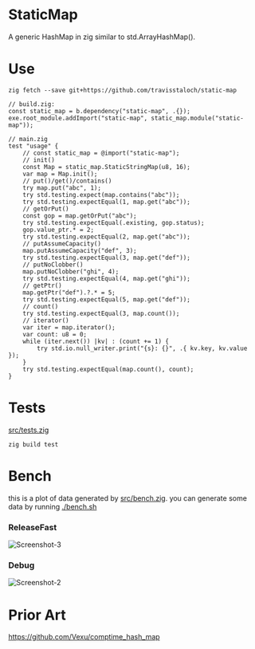# StaticMap

A generic HashMap in zig similar to std.ArrayHashMap().

# Use
```console
zig fetch --save git+https://github.com/travisstaloch/static-map
```
```zig
// build.zig:
const static_map = b.dependency("static-map", .{});
exe.root_module.addImport("static-map", static_map.module("static-map"));
```
```zig
// main.zig
test "usage" {
    // const static_map = @import("static-map");
    // init()
    const Map = static_map.StaticStringMap(u8, 16);
    var map = Map.init();
    // put()/get()/contains()
    try map.put("abc", 1);
    try std.testing.expect(map.contains("abc"));
    try std.testing.expectEqual(1, map.get("abc"));
    // getOrPut()
    const gop = map.getOrPut("abc");
    try std.testing.expectEqual(.existing, gop.status);
    gop.value_ptr.* = 2;
    try std.testing.expectEqual(2, map.get("abc"));
    // putAssumeCapacity()
    map.putAssumeCapacity("def", 3);
    try std.testing.expectEqual(3, map.get("def"));
    // putNoClobber()
    map.putNoClobber("ghi", 4);
    try std.testing.expectEqual(4, map.get("ghi"));
    // getPtr()
    map.getPtr("def").?.* = 5;
    try std.testing.expectEqual(5, map.get("def"));
    // count()
    try std.testing.expectEqual(3, map.count());
    // iterator()
    var iter = map.iterator();
    var count: u8 = 0;
    while (iter.next()) |kv| : (count += 1) {
        try std.io.null_writer.print("{s}: {}", .{ kv.key, kv.value });
    }
    try std.testing.expectEqual(map.count(), count);
}
```

# Tests

[src/tests.zig](src/tests.zig)

```console
zig build test
```

# Bench

this is a plot of data generated by [src/bench.zig](src/bench.zig).  you can generate some data by running [./bench.sh](./bench.sh)

### ReleaseFast
![Screenshot-3](https://github.com/user-attachments/assets/6ef942ee-0ae0-44ee-9df7-a96a328fe766)

### Debug
![Screenshot-2](https://github.com/user-attachments/assets/983c04d8-fd2a-4755-ad69-a8d94de3f28f)

# Prior Art

https://github.com/Vexu/comptime_hash_map 

